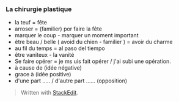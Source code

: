 


### La chirurgie plastique 
- la teuf = fête 
- arroser = (familier) por faire la fête
- marquer le coup - marquer un moment important
- être beau / belle  ( avoid du chien - familier ) = avoir du charme
-  au fil du temps = al paso del tiempo
- être vaniteux - la vanité
- Se faire opérer = je ms uis fait opérer / j'ai subi une opération.
- à cause de (idée négative)
- grace à (idée positive)
- d'une part ..... /  d'autre part ...... (opposition)

> Written with [StackEdit](https://stackedit.io/).
<!--stackedit_data:
eyJoaXN0b3J5IjpbOTk4NjAyNTQ0LDQ2NTMxOTc2NiwxMzMyMT
QwMjY1LC01MDM1NzU1OTgsLTE1Mjc0NjI4NjVdfQ==
-->